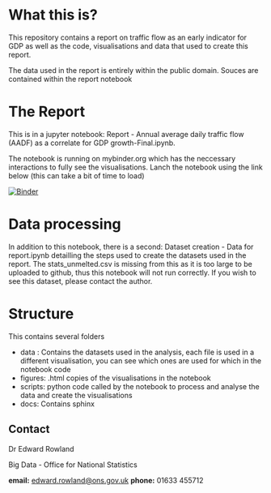 # What this is?
This repository contains a report on traffic flow as an early indicator for GDP as well as the code, visualisations and data that used to create this report.

The data used in the report is entirely within the public domain. Souces are contained within the report notebook

# The Report

This is in a jupyter notebook: Report - Annual average daily traffic flow (AADF) as a correlate for GDP growth-Final.ipynb.

The notebook is running on mybinder.org which has the neccessary interactions to fully see the visualisations. Lanch the notebook using the link below (this can take a bit of time to load)

[![Binder](https://mybinder.org/badge.svg)](https://mybinder.org/v2/gh/ONSBigData/traffic_as_early_indicator/master)

# Data processing
In addition to this notebook, there is a second: Dataset creation - Data for report.ipynb detailling the steps
used to create the datasets used in the report. The stats_unmelted.csv is missing from this as it is too large to be uploaded to github, thus this notebook will not run correctly. If you wish to see this dataset, please contact the author.

# Structure
This contains several folders
- data : Contains the datasets used in the analysis, each file is used in a different visualisation, you can see which ones are used for which in the notebook code
- figures: .html copies of the visualisations in the notebook
- scripts: python code called by the notebook to process and analyse
the data and create the visualisations
- docs: Contains sphinx

## Contact
Dr Edward Rowland

Big Data - Office for National Statistics

**email:** edward.rowland@ons.gov.uk
**phone:** 01633 455712
